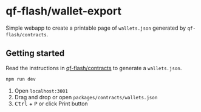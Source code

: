 # qf-flash/wallet-export

Simple webapp to create a printable page of `wallets.json` generated by `qf-flash/contracts`.

## Getting started

Read the instructions in [qf-flash/contracts](../contracts/README.md#create-wallets) to generate a `wallets.json`.

```sh
npm run dev
```

1. Open `localhost:3001`
2. Drag and drop or open `packages/contracts/wallets.json`
3. <kbd>Ctrl</kbd> + <kbd>P</kbd> or click Print button
